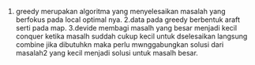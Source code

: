 1. greedy merupakan algoritma yang menyelesaikan masalah yang berfokus pada local optimal nya.
 2.data pada greedy berbentuk araft serti pada map.
 3.devide membagi masalh yang besar menjadi kecil
 conquer ketika masalh suddah cukup kecil untuk dselesaikan langsung
 combine jika dibutuhkn maka perlu mwnggabungkan solusi dari masalah2 yang kecil menjadi  solusi untuk masalh besar.